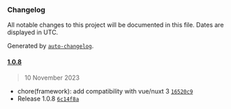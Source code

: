### Changelog

All notable changes to this project will be documented in this file. Dates are displayed in UTC.

Generated by [`auto-changelog`](https://github.com/CookPete/auto-changelog).

#### [1.0.8](https://github.com/D3T-Distribution/vue3-ssr-carousel/compare/1.0.7...1.0.8)

> 10 November 2023

- chore(framework): add compatibility with vue/nuxt 3 [`16520c9`](https://github.com/D3T-Distribution/vue3-ssr-carousel/commit/16520c93372c5e8e9f39d8ebe80491b83093e57f)
- Release 1.0.8 [`6c14f8a`](https://github.com/D3T-Distribution/vue3-ssr-carousel/commit/6c14f8a2cd438d5343f5e85eefd2e587e4ae7dbe)
